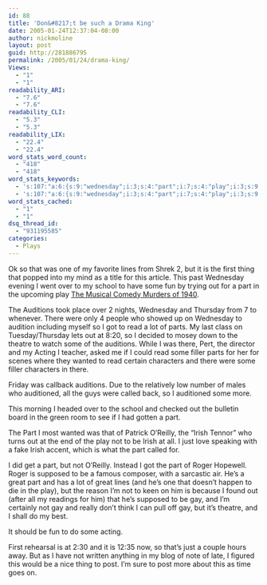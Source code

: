 ```yaml
---
id: 88
title: 'Don&#8217;t be such a Drama King'
date: 2005-01-24T12:37:04-08:00
author: nickmoline
layout: post
guid: http://281886795
permalink: /2005/01/24/drama-king/
Views:
  - "1"
  - "1"
readability_ARI:
  - "7.6"
  - "7.6"
readability_CLI:
  - "5.3"
  - "5.3"
readability_LIX:
  - "22.4"
  - "22.4"
word_stats_word_count:
  - "418"
  - "418"
word_stats_keywords:
  - 's:107:"a:6:{s:9:"wednesday";i:3;s:4:"part";i:7;s:4:"play";i:3;s:9:"auditions";i:3;s:4:"read";i:3;s:5:"irish";i:3;}";'
  - 's:107:"a:6:{s:9:"wednesday";i:3;s:4:"part";i:7;s:4:"play";i:3;s:9:"auditions";i:3;s:4:"read";i:3;s:5:"irish";i:3;}";'
word_stats_cached:
  - "1"
  - "1"
dsq_thread_id:
  - "931195585"
categories:
  - Plays
---
```

Ok so that was one of my favorite lines from Shrek 2, but it is the first thing that popped into my mind as a title for this article. This past Wednesday evening I went over to my school to have some fun by trying out for a part in the upcoming play <span style="text-decoration: underline">The Musical Comedy Murders of 1940</span>.

<!--more-->

The Auditions took place over 2 nights, Wednesday and Thursday from 7 to whenever. There were only 4 people who showed up on Wednesday to audition including myself so I got to read a lot of parts. My last class on Tuesday/Thursday lets out at 8:20, so I decided to mosey down to the theatre to watch some of the auditions. While I was there, Pert, the director and my Acting I teacher, asked me if I could read some filler parts for her for scenes where they wanted to read certain characters and there were some filler characters in there.

Friday was callback auditions. Due to the relatively low number of males who auditioned, all the guys were called back, so I auditioned some more.

This morning I headed over to the school and checked out the bulletin board in the green room to see if I had gotten a part.

The Part I most wanted was that of Patrick O&#8217;Reilly, the &#8220;Irish Tennor&#8221; who turns out at the end of the play not to be Irish at all. I just love speaking with a fake Irish accent, which is what the part called for.

I did get a part, but not O&#8217;Reilly. Instead I got the part of Roger Hopewell. Roger is supposed to be a famous composer, with a sarcastic air. He&#8217;s a great part and has a lot of great lines (and he&#8217;s one that doesn&#8217;t happen to die in the play), but the reason I&#8217;m not to keen on him is because I found out (after all my readings for him) that he&#8217;s supposed to be gay, and I&#8217;m certainly not gay and really don&#8217;t think I can pull off gay, but it&#8217;s theatre, and I shall do my best.

It should be fun to do some acting.

First rehearsal is at 2:30 and it is 12:35 now, so that&#8217;s just a couple hours away. But as I have not written anything in my blog of note of late, I figured this would be a nice thing to post. I&#8217;m sure to post more about this as time goes on.